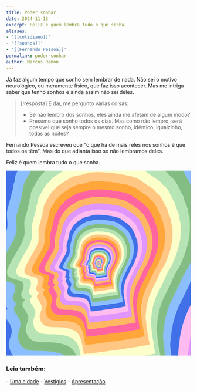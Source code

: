 ```yaml
---
title: Poder sonhar
date: 2024-11-13
excerpt: Feliz é quem lembra tudo o que sonha.
aliases:
- '[[cotidiano]]'
- '[[sonhos]]'
- '[[Fernando Pessoa]]'
permalink: poder-sonhar
author: Marcos Ramon
---
```

Já faz algum tempo que sonho sem lembrar de nada. Não sei o motivo neurológico, ou meramente físico, que faz isso acontecer. Mas me intriga saber que tenho sonhos e ainda assim não sei deles.

> [!resposta] E daí, me pergunto várias coisas:
> - Se não lembro dos sonhos, eles ainda me afetam de algum modo?
> - Presumo que sonho todos os dias. Mas como não lembro, será possível que seja sempre o mesmo sonho, idêntico, igualzinho, todas as noites?

Fernando Pessoa escreveu que "o que há de mais reles nos sonhos é que todos os têm". Mas do que adianta isso se não lembramos deles.

Feliz é quem lembra tudo o que sonha.

<img src="/assets/img/Pasted image 20250225124207.png">


<h3>Leia também:</h3>
- <a href="/uma-cidade">Uma cidade</a>
- <a href="/vestigios">Vestígios</a>
- <a href="/apresentacao">Apresentação</a>
